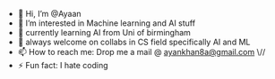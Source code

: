 - 👋 Hi, I’m @Ayaan
- 👀 I’m interested in Machine learning and AI stuff
- 🌱 currently learning AI from Uni of birmingham
- 💞️ always welcome on collabs in CS field specifically AI and ML 
- 📫 How to reach me: Drop me a mail @ ayankhan8a@gmail.com \\// 
- ⚡ Fun fact: I hate coding

<!---
--->
